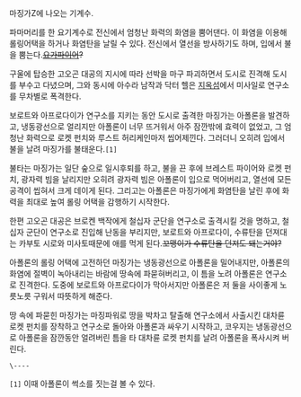 마징가Z에 나오는 기계수.  

파마머리를 한 요기계수로 전신에서 엄청난 화력의 화염을 뿜어댄다. 이 화염을 이용해 롤링어택을 하거나 화염탄을 날릴 수 있다. 전신에서
열선을 방사하기도 하며, 입에서 불을 뿜는다.<del>[요가파이어](%EC%9A%94%EA%B0%80%20%ED%8C%8C%EC%9D%B4%EC%96%B4.md)?</del>

구울에 탑승한 고오곤 대공의 지시에 따라 선박을 마구 파괴하면서 도시로 진격해 도시를 부수고 다녔으며, 그와 동시에 아수라 남작과 닥터 헬은
[지옥섬](%EC%A7%80%EC%98%A5%EC%84%AC.md)에서 미사일로 연구소를 무차별로 폭격한다.

보로트와 아프로다이가 연구소를 지키는 동안 도시로 출격한 마징가는 아폴론을 발견하고, 냉동광선으로 얼리지만 아폴론이 너무 뜨거워서 아주
잠깐밖에 효력이 없었고, 그 엄청난 화력으로 로켓 펀치와 루스트 허리케인마저 씹어제낀다. 그러더니 오히려 입에서 불을 날려 마징가를
불태운다.`[1]`

불타는 마징가는 일단 숲으로 일시후퇴를 하고, 불을 끈 후에 브레스트 파이어와 로켓 펀치, 광자력 빔을 날리지만 오히려 광자력 빔은 아폴론이
입으로 먹어버리고, 열선에 모든 공격이 씹혀서 크게 데이게 된다. 그리고는 아폴론은 마징가에게 화염탄을 날린 후에 화력을 최대로 높여 롤링
어택을 감행하기 시작한다.  

한편 고오곤 대공은 브로켄 백작에게 철십자 군단을 연구소로 출격시킬 것을 명하고, 철십자 군단이 연구소로 진입해 난동을 부리지만, 보로트와
아프로다이, 수류탄을 던져대는 카부토 시로와 미사토때문에 애를 먹게 된다.<del>꼬맹이가 수류탄을 던져도 돼는거야?</del>

아폴론의 롤링 어택에 고전하던 마징가는 냉동광선으로 아폴론을 밀어내지만, 아폴론의 화염에 절벽이 녹아내리는 바람에 땅속에 파묻혀버리고, 이
틈을 노려 아폴론은 연구소로 진격한다. 도중에 보로트와 아프로다이가 막아서지만 아폴론은 저 둘을 사이좋게 노릇노릇 구워서 따뜻하게 해준다.  

땅 속에 파묻힌 마징가는 마징파워로 땅을 박차고 탈출해 연구소에서 사출시킨 대차륜 로켓 펀치를 장착하고 연구소로 돌아와 아폴론과 싸우기
시작하고, 코우지는 냉동광선으로 아폴론을 잠깐동안 얼려버린 틈을 타 대차륜 로켓 펀치를 날려 아폴론을 폭사시켜 버린다.  

`\----`

`[1]` 이때 아폴론이 썩소를 짓는걸 볼 수 있다.

